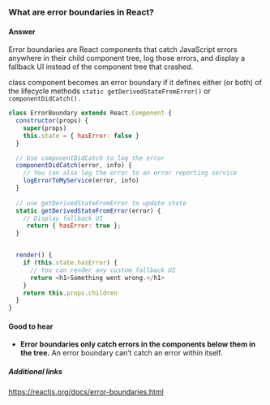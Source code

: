 ### What are error boundaries in React?

#### Answer

Error boundaries are React components that catch JavaScript errors anywhere in their child component tree, log those errors, and display a fallback UI instead of the component tree that crashed.

 class component becomes an error boundary if it defines either (or both) of the lifecycle methods `static getDerivedStateFromError()` or `componentDidCatch().`

```js
class ErrorBoundary extends React.Component {
  constructor(props) {
    super(props)
    this.state = { hasError: false }
  }

  // Use componentDidCatch to log the error
  componentDidCatch(error, info) {
    // You can also log the error to an error reporting service
    logErrorToMyService(error, info)
  }
  
  // use getDerivedStateFromError to update state
  static getDerivedStateFromError(error) {
    // Display fallback UI
     return { hasError: true };
  }


  render() {
    if (this.state.hasError) {
      // You can render any custom fallback UI
      return <h1>Something went wrong.</h1>
    }
    return this.props.children
  }
}
```

#### Good to hear

* <b>Error boundaries only catch errors in the components below them in the tree.</b> An error boundary can’t catch an error within itself.

##### Additional links
https://reactjs.org/docs/error-boundaries.html

<!-- tags: (react) -->

<!-- expertise: (2) -->
